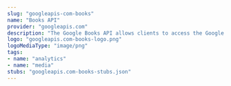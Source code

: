 ```yaml
---
slug: "googleapis-com-books"
name: "Books API"
provider: "googleapis.com"
description: "The Google Books API allows clients to access the Google Books repository."
logo: "googleapis.com-books-logo.png"
logoMediaType: "image/png"
tags:
- name: "analytics"
- name: "media"
stubs: "googleapis.com-books-stubs.json"
---
```

